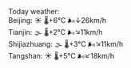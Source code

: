 Today weather:  
Beijing: ☀️ 🌡️+6°C 🌬️↓26km/h  
Tianjin: 🌫  🌡️+2°C 🌬️↘11km/h  
Shijiazhuang: 🌫  🌡️+3°C 🌬️↘11km/h  
Tangshan: ☀️ 🌡️+5°C 🌬️↙18km/h  
